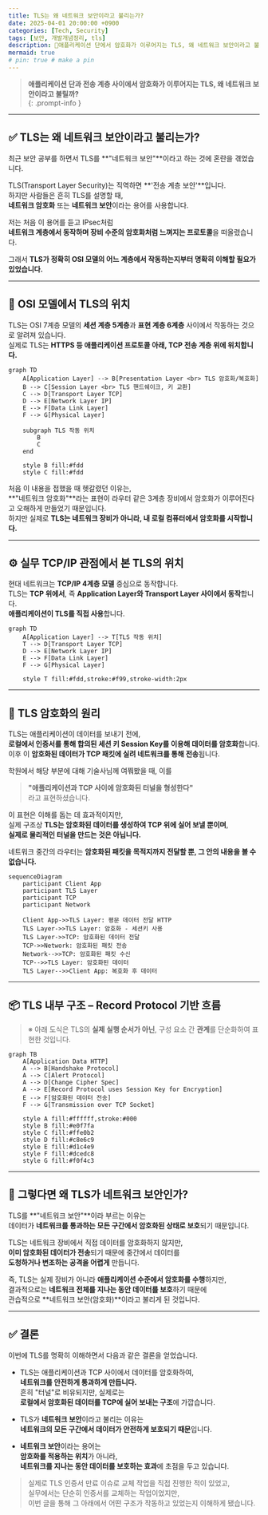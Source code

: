 ```yaml
---
title: TLS는 왜 네트워크 보안이라고 불리는가?
date: 2025-04-01 20:00:00 +0900
categories: [Tech, Security]
tags: [보안, 개발개념정리, tls] 
description: 🔐애플리케이션 단에서 암호화가 이루어지는 TLS, 왜 네트워크 보안이라고 불리는지 알아봅시다.
mermaid: true
# pin: true # make a pin
---
```


> **애플리케이션 단과 전송 계층 사이에서 암호화가 이루어지는 TLS, 왜 네트워크 보안이라고 불릴까?**  
{: .prompt-info }

---

## ✅ TLS는 왜 네트워크 보안이라고 불리는가?

최근 보안 공부를 하면서 TLS를 **"네트워크 보안"**이라고 하는 것에 혼란을 겪었습니다.

TLS(Transport Layer Security)는 직역하면 **'전송 계층 보안'**입니다.  
하지만 사람들은 흔히 TLS를 설명할 때,  
**네트워크 암호화** 또는 **네트워크 보안**이라는 용어를 사용합니다.  

저는 처음 이 용어를 듣고 IPsec처럼  
**네트워크 계층에서 동작하며 장비 수준의 암호화처럼 느껴지는 프로토콜**을 떠올렸습니다.

그래서 **TLS가 정확히 OSI 모델의 어느 계층에서 작동하는지부터 명확히 이해할 필요가 있었습니다.**  

---

## 🧱 OSI 모델에서 TLS의 위치

TLS는 OSI 7계층 모델의 **세션 계층 5계층**과 **표현 계층 6계층** 사이에서 작동하는 것으로 알려져 있습니다.  
실제로 TLS는 **HTTPS 등 애플리케이션 프로토콜 아래, TCP 전송 계층 위에 위치합니다.**

```mermaid
graph TD
    A[Application Layer] --> B[Presentation Layer <br> TLS 암호화/복호화]
    B --> C[Session Layer <br> TLS 핸드쉐이크, 키 교환]
    C --> D[Transport Layer TCP]
    D --> E[Network Layer IP]
    E --> F[Data Link Layer]
    F --> G[Physical Layer]

    subgraph TLS 작동 위치
        B
        C
    end

    style B fill:#fdd
    style C fill:#fdd
```

처음 이 내용을 접했을 때 헷갈렸던 이유는,  
**"네트워크 암호화"**라는 표현이 라우터 같은 3계층 장비에서 암호화가 이루어진다고 오해하게 만들었기 때문입니다.  
하지만 실제로 **TLS는 네트워크 장비가 아니라, 내 로컬 컴퓨터에서 암호화를 시작합니다.**

---

## ⚙️ 실무 TCP/IP 관점에서 본 TLS의 위치

현대 네트워크는 **TCP/IP 4계층 모델** 중심으로 동작합니다.  
TLS는 **TCP 위에서**, 즉 **Application Layer와 Transport Layer 사이에서 동작**합니다.  
**애플리케이션이 TLS를 직접 사용**합니다.

```mermaid
graph TD
    A[Application Layer] --> T[TLS 작동 위치]
    T --> D[Transport Layer TCP]
    D --> E[Network Layer IP]
    E --> F[Data Link Layer]
    F --> G[Physical Layer]

    style T fill:#fdd,stroke:#f99,stroke-width:2px
```

---

## 🔐 TLS 암호화의 원리

TLS는 애플리케이션이 데이터를 보내기 전에,  
**로컬에서 인증서를 통해 합의된 세션 키 Session Key를 이용해 데이터를 암호화**합니다.  
이후 이 **암호화된 데이터가 TCP 패킷에 실려 네트워크를 통해 전송**됩니다.

학원에서 해당 부분에 대해 기술사님께 여쭤봤을 때, 이를  
> **"애플리케이션과 TCP 사이에 암호화된 터널을 형성한다"**  
라고 표현하셨습니다.

이 표현은 이해를 돕는 데 효과적이지만,  
실제 구조상 **TLS는 암호화된 데이터를 생성하여 TCP 위에 실어 보낼 뿐이며**,  
**실제로 물리적인 터널을 만드는 것은 아닙니다.**

네트워크 중간의 라우터는 
**암호화된 패킷을 목적지까지 전달할 뿐, 그 안의 내용을 볼 수 없습니다.**

```mermaid
sequenceDiagram
    participant Client App
    participant TLS Layer
    participant TCP
    participant Network

    Client App->>TLS Layer: 평문 데이터 전달 HTTP
    TLS Layer->>TLS Layer: 암호화 - 세션키 사용
    TLS Layer->>TCP: 암호화된 데이터 전달
    TCP->>Network: 암호화된 패킷 전송
    Network-->>TCP: 암호화된 패킷 수신
    TCP-->>TLS Layer: 암호화된 데이터
    TLS Layer-->>Client App: 복호화 후 데이터
```

---

## 📦 TLS 내부 구조 – Record Protocol 기반 흐름

> ※ 아래 도식은 TLS의 **실제 실행 순서가 아닌**, 구성 요소 간 **관계**를 단순화하여 표현한 것입니다.

```mermaid
graph TB
    A[Application Data HTTP]
    A --> B[Handshake Protocol]
    A --> C[Alert Protocol]
    A --> D[Change Cipher Spec]
    A --> E[Record Protocol uses Session Key for Encryption]
    E --> F[암호화된 데이터 전송]
    F --> G[Transmission over TCP Socket]

    style A fill:#ffffff,stroke:#000
    style B fill:#e0f7fa
    style C fill:#ffe0b2
    style D fill:#c8e6c9
    style E fill:#d1c4e9
    style F fill:#dcedc8
    style G fill:#f0f4c3
```

---

## 📌 그렇다면 왜 TLS가 네트워크 보안인가?

TLS를 **"네트워크 보안"**이라 부르는 이유는  
데이터가 **네트워크를 통과하는 모든 구간에서 암호화된 상태로 보호**되기 때문입니다.  

TLS는 네트워크 장비에서 직접 데이터를 암호화하지 않지만,  
**이미 암호화된 데이터가 전송**되기 때문에 중간에서 데이터를  
**도청하거나 변조하는 공격을 어렵게** 만듭니다.

즉, TLS는 실제 장비가 아니라 **애플리케이션 수준에서 암호화를 수행**하지만,  
결과적으로는 **네트워크 전체를 지나는 동안 데이터를 보호**하기 때문에  
관습적으로 **네트워크 보안(암호화)**이라고 불리게 된 것입니다.

---

## ✅ 결론

이번에 TLS를 명확히 이해하면서 다음과 같은 결론을 얻었습니다.

- TLS는 애플리케이션과 TCP 사이에서 데이터를 암호화하여,  
  **네트워크를 안전하게 통과하게 만듭니다.**  
  흔히 "터널"로 비유되지만, 실제로는  
  **로컬에서 암호화된 데이터를 TCP에 실어 보내는 구조**에 가깝습니다.

- TLS가 **네트워크 보안**이라고 불리는 이유는  
  **네트워크의 모든 구간에서 데이터가 안전하게 보호되기 때문**입니다.

- **네트워크 보안**이라는 용어는  
  **암호화를 적용하는 위치**가 아니라,  
  **네트워크를 지나는 동안 데이터를 보호하는 효과**에 초점을 두고 있습니다.

> 실제로 TLS 인증서 만료 이슈로 교체 작업을 직접 진행한 적이 있었고,  
> 실무에서는 단순히 인증서를 교체하는 작업이었지만,  
> 이번 글을 통해 그 아래에서 어떤 구조가 작동하고 있었는지 이해하게 됐습니다.
